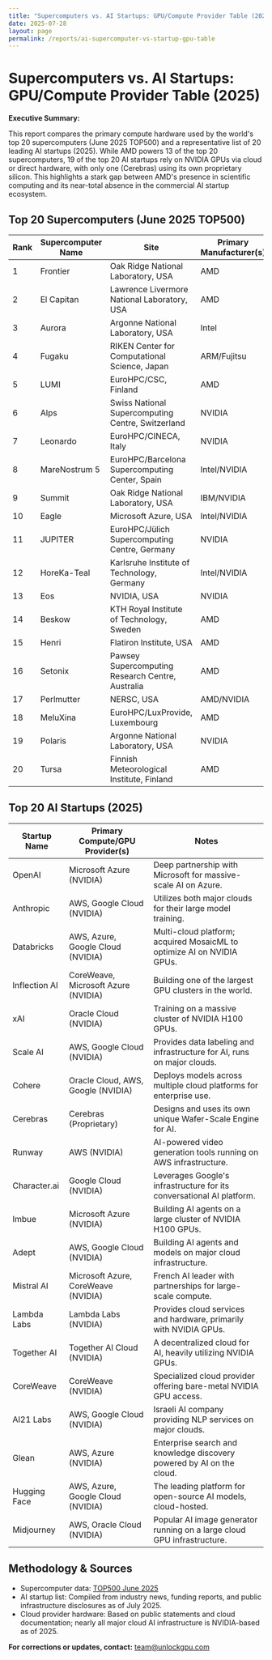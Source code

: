 ```yaml
---
title: "Supercomputers vs. AI Startups: GPU/Compute Provider Table (2025)"
date: 2025-07-28
layout: page
permalink: /reports/ai-supercomputer-vs-startup-gpu-table
---
```


# Supercomputers vs. AI Startups: GPU/Compute Provider Table (2025)

**Executive Summary:**

This report compares the primary compute hardware used by the world's top 20 supercomputers (June 2025 TOP500) and a representative list of 20 leading AI startups (2025). While AMD powers 13 of the top 20 supercomputers, 19 of the top 20 AI startups rely on NVIDIA GPUs via cloud or direct hardware, with only one (Cerebras) using its own proprietary silicon. This highlights a stark gap between AMD's presence in scientific computing and its near-total absence in the commercial AI startup ecosystem.

## Top 20 Supercomputers (June 2025 TOP500)

| Rank | Supercomputer Name | Site | Primary Manufacturer(s) |
|------|--------------------|------|------------------------|
| 1 | Frontier | Oak Ridge National Laboratory, USA | AMD |
| 2 | El Capitan | Lawrence Livermore National Laboratory, USA | AMD |
| 3 | Aurora | Argonne National Laboratory, USA | Intel |
| 4 | Fugaku | RIKEN Center for Computational Science, Japan | ARM/Fujitsu |
| 5 | LUMI | EuroHPC/CSC, Finland | AMD |
| 6 | Alps | Swiss National Supercomputing Centre, Switzerland | NVIDIA |
| 7 | Leonardo | EuroHPC/CINECA, Italy | NVIDIA |
| 8 | MareNostrum 5 | EuroHPC/Barcelona Supercomputing Center, Spain | Intel/NVIDIA |
| 9 | Summit | Oak Ridge National Laboratory, USA | IBM/NVIDIA |
| 10 | Eagle | Microsoft Azure, USA | Intel/NVIDIA |
| 11 | JUPITER | EuroHPC/Jülich Supercomputing Centre, Germany | NVIDIA |
| 12 | HoreKa-Teal | Karlsruhe Institute of Technology, Germany | Intel/NVIDIA |
| 13 | Eos | NVIDIA, USA | NVIDIA |
| 14 | Beskow | KTH Royal Institute of Technology, Sweden | AMD |
| 15 | Henri | Flatiron Institute, USA | AMD |
| 16 | Setonix | Pawsey Supercomputing Research Centre, Australia | AMD |
| 17 | Perlmutter | NERSC, USA | AMD/NVIDIA |
| 18 | MeluXina | EuroHPC/LuxProvide, Luxembourg | AMD |
| 19 | Polaris | Argonne National Laboratory, USA | NVIDIA |
| 20 | Tursa | Finnish Meteorological Institute, Finland | AMD |

## Top 20 AI Startups (2025)

| Startup Name | Primary Compute/GPU Provider(s) | Notes |
|--------------|-------------------------------|-------|
| OpenAI | Microsoft Azure (NVIDIA) | Deep partnership with Microsoft for massive-scale AI on Azure. |
| Anthropic | AWS, Google Cloud (NVIDIA) | Utilizes both major clouds for their large model training. |
| Databricks | AWS, Azure, Google Cloud (NVIDIA) | Multi-cloud platform; acquired MosaicML to optimize AI on NVIDIA GPUs. |
| Inflection AI | CoreWeave, Microsoft Azure (NVIDIA) | Building one of the largest GPU clusters in the world. |
| xAI | Oracle Cloud (NVIDIA) | Training on a massive cluster of NVIDIA H100 GPUs. |
| Scale AI | AWS, Google Cloud (NVIDIA) | Provides data labeling and infrastructure for AI, runs on major clouds. |
| Cohere | Oracle Cloud, AWS, Google (NVIDIA) | Deploys models across multiple cloud platforms for enterprise use. |
| Cerebras | Cerebras (Proprietary) | Designs and uses its own unique Wafer-Scale Engine for AI. |
| Runway | AWS (NVIDIA) | AI-powered video generation tools running on AWS infrastructure. |
| Character.ai | Google Cloud (NVIDIA) | Leverages Google's infrastructure for its conversational AI platform. |
| Imbue | Microsoft Azure (NVIDIA) | Building AI agents on a large cluster of NVIDIA H100 GPUs. |
| Adept | AWS, Google Cloud (NVIDIA) | Building AI agents and models on major cloud infrastructure. |
| Mistral AI | Microsoft Azure, CoreWeave (NVIDIA) | French AI leader with partnerships for large-scale compute. |
| Lambda Labs | Lambda Labs (NVIDIA) | Provides cloud services and hardware, primarily with NVIDIA GPUs. |
| Together AI | Together AI Cloud (NVIDIA) | A decentralized cloud for AI, heavily utilizing NVIDIA GPUs. |
| CoreWeave | CoreWeave (NVIDIA) | Specialized cloud provider offering bare-metal NVIDIA GPU access. |
| AI21 Labs | AWS, Google Cloud (NVIDIA) | Israeli AI company providing NLP services on major clouds. |
| Glean | AWS, Azure (NVIDIA) | Enterprise search and knowledge discovery powered by AI on the cloud. |
| Hugging Face | AWS, Azure, Google Cloud (NVIDIA) | The leading platform for open-source AI models, cloud-hosted. |
| Midjourney | AWS, Oracle Cloud (NVIDIA) | Popular AI image generator running on a large cloud GPU infrastructure. |

## Methodology & Sources

- Supercomputer data: [TOP500 June 2025](https://www.top500.org/lists/top500/2025/06/)
- AI startup list: Compiled from industry news, funding reports, and public infrastructure disclosures as of July 2025.
- Cloud provider hardware: Based on public statements and cloud documentation; nearly all major cloud AI infrastructure is NVIDIA-based as of 2025.

**For corrections or updates, contact:** [team@unlockgpu.com](mailto:team@unlockgpu.com) 